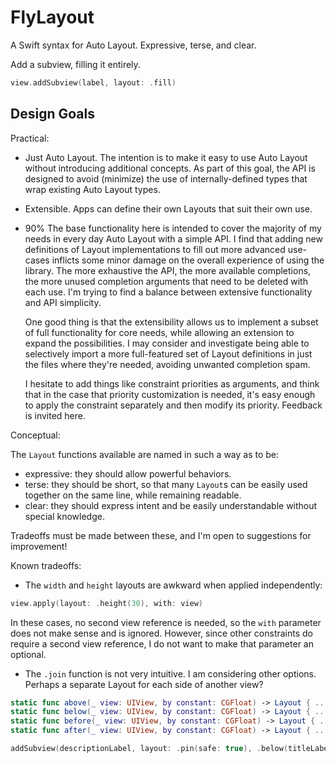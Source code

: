 # FlyLayout

A Swift syntax for Auto Layout. Expressive, terse, and clear.

Add a subview, filling it entirely.
```Swift
view.addSubview(label, layout: .fill)
```

## Design Goals

Practical:

- Just Auto Layout. The intention is to make it easy to use Auto Layout without introducing additional concepts.
  As part of this goal, the API is designed to avoid (minimize) the use of internally-defined types that wrap existing Auto Layout types.

- Extensible. Apps can define their own Layouts that suit their own use.

- 90% The base functionality here is intended to cover the majority of my needs in every day Auto Layout with a simple API.
  I find that adding new definitions of Layout implementations to fill out more advanced use-cases inflicts some minor damage
  on the overall experience of using the library. The more exhaustive the API, the more available completions,
  the more unused completion arguments that need to be deleted with each use. I'm trying to find a balance between
  extensive functionality and API simplicity.

  One good thing is that the extensibility allows us to implement a subset of full functionality for core needs,
  while allowing an extension to expand the possibilities. I may consider and investigate being able to selectively import
  a more full-featured set of Layout definitions in just the files where they're needed, avoiding unwanted completion spam.

  I hesitate to add things like constraint priorities as arguments, and think that in the case that priority customization is needed,
  it's easy enough to apply the constraint separately and then modify its priority. Feedback is invited here.

Conceptual:

The `Layout` functions available are named in such a way as to be:

- expressive: they should allow powerful behaviors.
- terse: they should be short, so that many `Layout`s can be easily used together on the same line, while remaining readable.
- clear: they should express intent and be easily understandable without special knowledge.

Tradeoffs must be made between these, and I'm open to suggestions for improvement!

Known tradeoffs:

- The `width` and `height` layouts are awkward when applied independently:

```Swift
view.apply(layout: .height(30), with: view)
```
In these cases, no second view reference is needed, so the `with` parameter does not make sense and is ignored.
However, since other constraints do require a second view reference, I do not want to make that parameter an optional.

- The `.join` function is not very intuitive. I am considering other options.
  Perhaps a separate Layout for each side of another view?

```Swift
static func above(_ view: UIView, by constant: CGFloat) -> Layout { ... }
static func below(_ view: UIView, by constant: CGFloat) -> Layout { ... }
static func before(_ view: UIView, by constant: CGFloat) -> Layout { ... }
static func after(_ view: UIView, by constant: CGFloat) -> Layout { ... }

addSubview(descriptionLabel, layout: .pin(safe: true), .below(titleLabel, by: 10))
```


